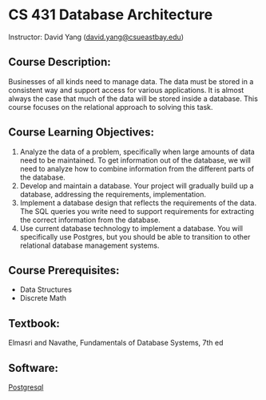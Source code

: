 # CS 431 Database Architecture
Instructor: David Yang (david.yang@csueastbay.edu)

## Course Description:
Businesses of all kinds need to manage data. The data must be stored in a consistent way and
support access for various applications. It is almost always the case that much of the data will
be stored inside a database. This course focuses on the relational approach to solving this task.

## Course Learning Objectives:
1. Analyze the data of a problem, specifically when large amounts of data need to be
maintained. To get information out of the database, we will need to analyze how to
combine information from the different parts of the database.
2. Develop and maintain a database. Your project will gradually build up a database,
addressing the requirements, implementation.
3. Implement a database design that reflects the requirements of the data. The SQL queries
you write need to support requirements for extracting the correct information from the
database.
4. Use current database technology to implement a database. You will specifically use
Postgres, but you should be able to transition to other relational database management
systems.

## Course Prerequisites:
- Data Structures
- Discrete Math

## Textbook: 
Elmasri and Navathe, Fundamentals of Database Systems, 7th ed

## Software:
[Postgresql](https://www.postgresql.org/)

